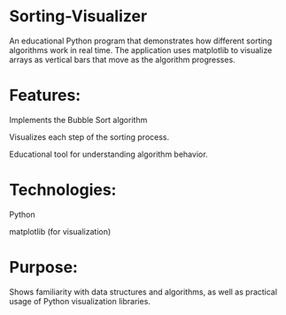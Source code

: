 # Sorting-Visualizer
An educational Python program that demonstrates how different sorting algorithms work in real time. The application uses matplotlib to visualize arrays as vertical bars that move as the algorithm progresses.

# Features:

Implements the Bubble Sort algorithm

Visualizes each step of the sorting process.

Educational tool for understanding algorithm behavior.

# Technologies:

Python

matplotlib (for visualization)

# Purpose:

Shows familiarity with data structures and algorithms, as well as practical usage of Python visualization libraries.
